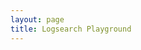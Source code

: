 ```yaml
---
layout: page
title: Logsearch Playground
---
```


<script setup>
import SLSLogsearch from '@theme/src/components/SLSDemo.vue'
</script>

<SLSLogsearch  />
